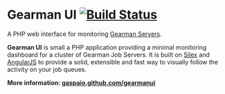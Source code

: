 # Gearman UI [![Build Status](https://api.travis-ci.org/gaspaio/gearmanui.png?branch=master)](https://travis-ci.org/gaspaio/gearmanui)
A PHP web interface for monitoring [Gearman Servers](http://gearman.org/).

**Gearman UI** is small a PHP application providing a minimal monitoring dashboard for a cluster of Gearman Job Servers. 
It is built on [Silex](http://silex.sensiolabs.org/) and [AngularJS](http://angularjs.org/) to provide a solid, extensible and fast way to visually follow the activity on your job queues. 

**More information: [gaspaio.github.com/gearmanui](http://gaspaio.github.com/gearmanui)**

